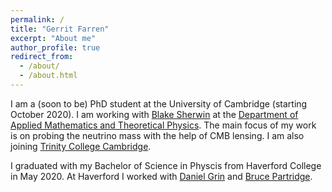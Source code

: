 ```yaml
---
permalink: /
title: "Gerrit Farren"
excerpt: "About me"
author_profile: true
redirect_from: 
  - /about/
  - /about.html
---
```


I am a (soon to be) PhD student at the University of Cambridge (starting October 2020). I am working with [Blake Sherwin](http://bccp.berkeley.edu/sherwin/) at the [Department of Applied Mathematics and Theoretical Physics](https://www.damtp.cam.ac.uk/). The main focus of my work is on probing the neutrino mass with the help of CMB lensing. I am also joining [Trinity College Cambridge](https://www.trin.cam.ac.uk/).

I graduated with my Bachelor of Science in Physcis from Haverford College in May 2020. At Haverford I worked with [Daniel Grin](http://danielgrin.net/) and [Bruce Partridge](https://www.haverford.edu/users/bpartrid).
